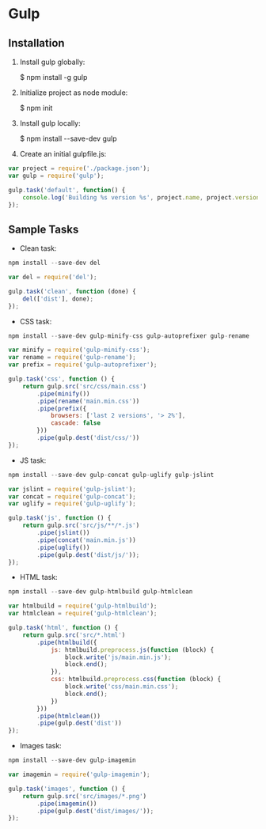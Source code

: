 # Gulp


## Installation

1. Install gulp globally:

    $ npm install -g gulp

2. Initialize project as node module:

    $ npm init
    
3. Install gulp locally:

    $ npm install --save-dev gulp

4. Create an initial gulpfile.js:

```javascript
var project = require('./package.json');
var gulp = require('gulp');

gulp.task('default', function() {
    console.log('Building %s version %s', project.name, project.version);
});
```

## Sample Tasks

* Clean task:

```javascript
npm install --save-dev del

var del = require('del');

gulp.task('clean', function (done) {
    del(['dist'], done);
});
```

* CSS task:

```javascript
npm install --save-dev gulp-minify-css gulp-autoprefixer gulp-rename  

var minify = require('gulp-minify-css');
var rename = require('gulp-rename');
var prefix = require('gulp-autoprefixer');

gulp.task('css', function () {
    return gulp.src('src/css/main.css')
        .pipe(minify())
        .pipe(rename('main.min.css'))
        .pipe(prefix({
            browsers: ['last 2 versions', '> 2%'],
            cascade: false
        }))
        .pipe(gulp.dest('dist/css/'))
});
```

* JS task:

```javascript
npm install --save-dev gulp-concat gulp-uglify gulp-jslint

var jslint = require('gulp-jslint');
var concat = require('gulp-concat');
var uglify = require('gulp-uglify');

gulp.task('js', function () {
    return gulp.src('src/js/**/*.js')
        .pipe(jslint())
        .pipe(concat('main.min.js'))
        .pipe(uglify())
        .pipe(gulp.dest('dist/js/'));
});
```

* HTML task:

```javascript
npm install --save-dev gulp-htmlbuild gulp-htmlclean

var htmlbuild = require('gulp-htmlbuild');
var htmlclean = require('gulp-htmlclean');

gulp.task('html', function () {
    return gulp.src('src/*.html')
        .pipe(htmlbuild({
            js: htmlbuild.preprocess.js(function (block) {
                block.write('js/main.min.js');
                block.end();
            }),
            css: htmlbuild.preprocess.css(function (block) {
                block.write('css/main.min.css');
                block.end();
            })
        }))
        .pipe(htmlclean())
        .pipe(gulp.dest('dist'))
});
```

* Images task:

```javascript
npm install --save-dev gulp-imagemin

var imagemin = require('gulp-imagemin');

gulp.task('images', function () {
    return gulp.src('src/images/*.png')
        .pipe(imagemin())
        .pipe(gulp.dest('dist/images/'));
});
```
